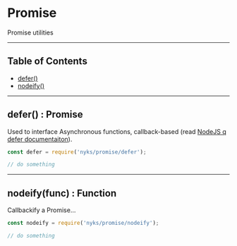 # Promise

Promise utilities

------

## Table of Contents

  * [defer()](#defer)
  * [nodeify()](#nodeify)

------

<a name="defer"></a>
## defer() : Promise

Used to interface Asynchronous functions, callback-based (read [NodeJS q defer documentaiton](https://github.com/kriskowal/q#using-deferreds)).

```javascript
const defer = require('nyks/promise/defer');

// do something
```

------

<a name="nodeify"></a>
## nodeify(func) : Function

Callbackify a Promise...

```javascript
const nodeify = require('nyks/promise/nodeify');

// do something
```
